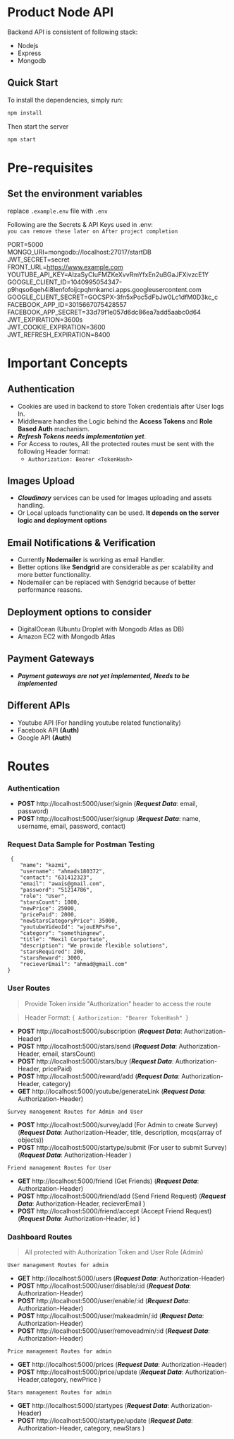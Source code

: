 # Product Node API

Backend API is consistent of following stack:
 - Nodejs
 - Express
 - Mongodb


## Quick Start

To install the dependencies, simply run:

```bash
npm install
```

Then start the server

```bash
npm start
```

# Pre-requisites

## Set the environment variables
replace `.example.env` file with `.env`<br/>

Following are the Secrets & API Keys used in .env: <br/>
`you can remove these later on After project completion` <br/>

PORT=5000<br/>
MONGO_URI=mongodb://localhost:27017/startDB<br/>
JWT_SECRET=secret<br/>
FRONT_URL=https://www.example.com<br/>
YOUTUBE_API_KEY=AIzaSyCIuFMZKeXvvRmYfxEn2uBGaJFXivzcE1Y<br/>
GOOGLE_CLIENT_ID=1040995054347-p9hqso6qeh4i8lenfofoijcpqhmkamci.apps.googleusercontent.com<br/>
GOOGLE_CLIENT_SECRET=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<br/>
FACEBOOK_APP_ID=3015667075428557<br/>
FACEBOOK_APP_SECRET=33d79f1e057d6dc86ea7add5aabc0d64<br/>
JWT_EXPIRATION=3600s<br/>
JWT_COOKIE_EXPIRATION=3600<br/>
JWT_REFRESH_EXPIRATION=8400<br/>

# Important Concepts

## Authentication
 - Cookies are used in backend to store Token credentials after User logs In.
 - Middleware handles the Logic behind the **Access Tokens** and **Role Based Auth** machanism.
 - **_Refresh Tokens needs implementation yet_**.
 - For Access to routes, All the protected routes must be sent with the following Header format:
    - `Authorization: Bearer <TokenHash>`

## Images Upload
 - **_Cloudinary_** services can be used for Images uploading and assets handling.
 - Or Local uploads functionality can be used. **It depends on the server logic and deployment options**

## Email Notifications & Verification
 - Currently **Nodemailer** is working as email Handler.
 - Better options like **Sendgrid** are considerable as per scalability and more better functionality.
 - Nodemailer can be replaced with Sendgrid because of better performance reasons.
 
## Deployment options to consider
 - DigitalOcean (Ubuntu Droplet with Mongodb Atlas as DB)
 - Amazon EC2 with Mongodb Atlas

## Payment Gateways
 - _**Payment gateways are not yet implemented, Needs to be implemented**_

## Different APIs
 - Youtube API (For handling youtube related functionality)
 - Facebook API **(Auth)**
 - Google API **(Auth)**

# Routes
### Authentication 
  - **POST** http://localhost:5000/user/signin (***Request Data***: email, password)  
  - **POST** http://localhost:5000/user/signup (***Request Data***: name, username, email, password, contact)

### Request Data Sample for Postman Testing
```
 {
    "name": "kazmi",
    "username": "ahmads180372",
    "contact": "631412323",
    "email": "awais@gmail.com",
    "password": "51214786",
    "role": "User",
    "starsCount": 1000,
    "newPrice": 25000,
    "pricePaid": 2000,
    "newStarsCategoryPrice": 35000,
    "youtubeVideoId": "wjouERPsFso",
    "category": "somethingnew",
    "title": "Mexil Corportate",
    "description": "We provide flexible solutions",
    "starsRequired": 200,
    "starsReward": 3000,
    "recieverEmail": "ahmad@gmail.com"
}
```

### User Routes
> Provide Token inside "Authorization" header to access the route

> Header Format: `{ Authorization: "Bearer TokenHash" }`
  - **POST** http://localhost:5000/subscription (***Request Data***: Authorization-Header)
  - **POST** http://localhost:5000/stars/send   (***Request Data***: Authorization-Header, email, starsCount)
  - **POST** http://localhost:5000/stars/buy    (***Request Data***: Authorization-Header, pricePaid)
  - **POST** http://localhost:5000/reward/add    (***Request Data***: Authorization-Header, category)
  - **GET** http://localhost:5000/youtube/generateLink    (***Request Data***: Authorization-Header)

` Survey management Routes for Admin and User `

  - **POST** http://localhost:5000/survey/add             (For Admin to create Survey)  (***Request Data***: Authorization-Header, title, description, mcqs(array of objects))
  - **POST** http://localhost:5000/startype/submit        (For user to submit Survey)  (***Request Data***: Authorization-Header )

` Friend management Routes for User `

  - **GET** http://localhost:5000/friend             (Get Friends)  (***Request Data***: Authorization-Header)
  - **POST** http://localhost:5000/friend/add        (Send Friend Request)  (***Request Data***: Authorization-Header, recieverEmail )
  - **POST** http://localhost:5000/friend/accept        (Accept Friend Request)  (***Request Data***: Authorization-Header, id )

### Dashboard Routes
> All protected with Authorization Token and User Role (Admin)

` User management Routes for admin `
  - **GET** http://localhost:5000/users                 (***Request Data***: Authorization-Header)
  - **POST** http://localhost:5000/user/disable/:id     (***Request Data***: Authorization-Header)
  - **POST** http://localhost:5000/user/enable/:id      (***Request Data***: Authorization-Header)
  - **POST** http://localhost:5000/user/makeadmin/:id   (***Request Data***: Authorization-Header)
  - **POST** http://localhost:5000/user/removeadmin/:id (***Request Data***: Authorization-Header)


` Price management Routes for admin `

  - **GET** http://localhost:5000/prices                 (***Request Data***: Authorization-Header)
  - **POST** http://localhost:5000/price/update          (***Request Data***: Authorization-Header,category, newPrice )

` Stars management Routes for admin `

  - **GET** http://localhost:5000/startypes                 (***Request Data***: Authorization-Header)
  - **POST** http://localhost:5000/startype/update          (***Request Data***: Authorization-Header, category, newStars )
